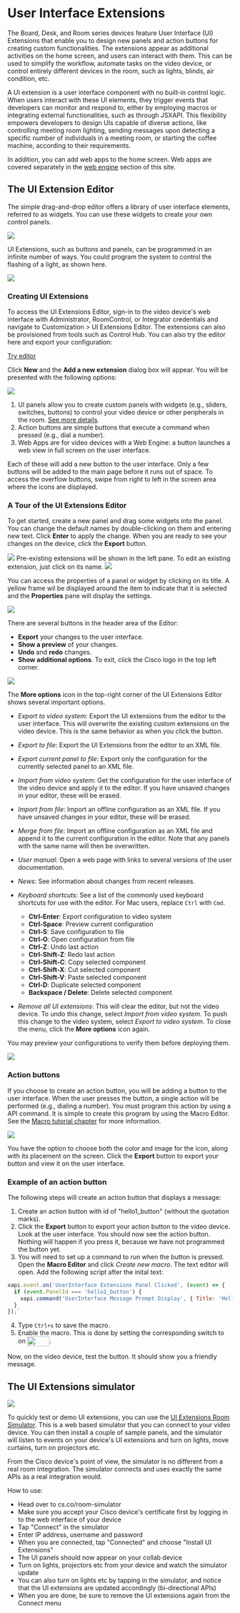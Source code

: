 # User Interface Extensions

The Board, Desk, and Room series devices feature User Interface (UI) Extensions that enable you to design new panels and action buttons for creating custom functionalities. The extensions appear as additional activities on the home screen, and users can interact with them. This can be used to simplify the workflow, automate tasks on the video device, or control entirely different devices in the room, such as lights, blinds, air condition, etc.

A UI extension is a user interface component with no built-in control logic. When users interact with these UI elements, they trigger events that developers can monitor and respond to, either by employing macros or integrating external functionalities, such as through JSXAPI. This flexibility empowers developers to design UIs capable of diverse actions, like controlling meeting room lighting, sending messages upon detecting a specific number of individuals in a meeting room, or starting the coffee machine, according to their requirements. 

In addition, you can add web apps to the home screen. Web apps are covered separately in the [web engine](./WebEngine.md) section of this site.

## The UI Extension Editor

The simple drag-and-drop editor offers a library of user interface elements, referred to as widgets. You can use these widgets to create your own control panels.

<img src="/doc/images/uiextensions/ui-custom-panel.png" />

UI Extensions, such as buttons and panels, can be programmed in an infinite number of ways. You could program the system to control the flashing of a light, as shown here. 

<img src="/doc/images/uiextensions/ui-custom-panel-2.png"/>


### Creating UI Extensions 

To access the UI Extensions Editor, sign-in to the video device's web interface with Administrator, RoomControl, or Integrator credentials and navigate to Customization > UI Extensions Editor. The extensions can also be provisioned from tools such as Control Hub. You can also try the editor here and export your configuration:

<a class="button" href="https://custom-collab.cisco.com/uieditor/">Try editor</a>

Click **New** and the **Add a new extension** dialog box will appear. 
You will be presented with the following options:

<img src="/doc/images/uiextensions/uiextens-configuration.png" />


1. UI panels allow you to create custom panels with widgets (e.g., sliders, switches, buttons) to control your video device or other peripherals in the room. [See more details](./UiExtensions-Panels.md).
2. Action buttons are simple buttons that execute a command when pressed (e.g., dial a number).
3. Web Apps are for video devices with a Web Engine: a button launches a web view in full screen on the user interface.

Each of these will add a new button to the user interface. Only a few buttons will be added to the main page before it runs out of space. To access the overflow buttons, swipe from right to left in the screen area where the icons are displayed.

### A Tour of the UI Extensions Editor 

To get started, create a new panel and drag some widgets into the panel. 
You can change the default names by double-clicking on them and entering new text. Click **Enter** to apply the change.
When you are ready to see your changes on the device, click the **Export** button.

<img src="/doc/images/uiextensions/uiextns-editor.png"/>
Pre-existing extensions will be shown in the left pane. To edit an existing extension, just click on its name.

<img src="/doc/images/uiextensions/uiextns-editor-3.png"/>

You can access the properties of a panel or widget by clicking on its title. 
A yellow frame wil be displayed around the item to indicate that it is selected and the **Properties** pane will display the settings.

<img src="/doc/images/uiextensions/uiextns-editor-2.png"/>

There are several buttons in the header area of the Editor:

- **Export** your changes to the user interface.
- **Show a preview** of your changes.
- **Undo** and **redo** changes. 
- **Show additional options**.
To exit, click the Cisco logo in the top left corner.

<img src="/doc/images/uiextensions/uiextns-editor-4.png"/>

  
The **More options** icon in the top-right corner of the UI Extensions Editor shows several important options.
- *Export to video system*: Export the UI extensions from the editor to the user interface. This will overwrite the existing custom extensions on the video device. This is the same behavior as when you click the  button.
- *Export to file*: Export the UI Extensions from the editor to an XML file.
- *Export current panel to file*: Export only the configuration for the currently selected panel to an XML file.
- *Import from video system*: Get the configuration for the user interface of the video device and apply it to the editor. If you have unsaved changes in your editor, these will be erased.
- *Import from file*: Import an offline configuration as an XML file. If you have unsaved changes in your editor, these will be erased.
- *Merge from file*: Import an offline configuration as an XML file and append it to the current configuration in the editor. Note that any panels with the same name will then be overwritten.
- *User manual*: Open a web page with links to several versions of the user documentation.
- *News*: See information about changes from recent releases.
- *Keyboard shortcuts*: See a list of the commonly used keyboard shortcuts for use with the editor. For Mac users, replace `Ctrl` with `Cmd`.
  
  - **Ctrl-Enter**: Export configuration to video system
  - **Ctrl-Space**: Preview current configuration
  - **Ctrl-S**: Save configuration to file
  - **Ctrl-O**: Open configuration from file
  - **Ctrl-Z**: Undo last action
  - **Ctrl-Shift-Z**: Redo last action
  - **Ctrl-Shift-C**: Copy selected component
  - **Ctrl-Shift-X**: Cut selected component
  - **Ctrl-Shift-V**: Paste selected component
  - **Ctrl-D**: Duplicate selected component
  - **Backspace / Delete**: Delete selected component

- *Remove all UI extensions*: This will clear the editor, but not the video device. To undo this change, select *Import from video system*. To push this change to the video system, select *Export to video system*. To close the menu, click the **More options** icon again.

You may preview your configurations to verify them before deploying them.

<img src="/doc/images/uiextensions/uiextns-editor-5.png"/>

### Action buttons

If you choose to create an action button, you will be adding a button to the user interface. When the user presses the button, a single action will be performed (e.g., dialing a number).
You must program this action by using a API command. It is simple to create this program by using the Macro Editor. See the [Macro tutorial chapter](./MacroTutorial.md) for more information.

<img src="/doc/images/uiextensions/create-action-button.png"/>

You have the option to choose both the color and image for the icon, along with its placement on the screen. Click the **Export** button to export your button and view it on the user interface.

### Example of an action button

The following steps will create an action button that displays a message:

1. Create an action button with id of "hello1_button" (without the quotation marks). 
2. Click the **Export** button to export your action button to the video device. 
Look at the user interface. You should now see the action button. Nothing will happen if you press it, because we have not programmed the button yet.
3. You will need to set up a command to run when the button is pressed. 
Open the **Macro Editor** and click *Create new macro*. The text editor will open. Add the following script after the inital text:

```javascript
xapi.event.on('UserInterface Extensions Panel Clicked', (event) => {
  if (event.PanelId === 'hello1_button') {
    xapi.command('UserInterface Message Prompt Display', { Title: 'Hello!', text: 'Have a great day!'} );
  }
});`
```
4. Type `Ctrl+s` to save the macro.
5. Enable the macro. This is done by setting the corresponding switch to on <img src="/doc/images/uiextensions/togglebutton2.png" style="display: inline;
    vertical-align: middle; width: 50px; height: 22px"/>.

Now, on the video device, test the button. It should show you a friendly message.


## The UI Extensions simulator

<a href="https://cs.co/room-simulator/" target="_blank">
  <img src="/doc/images/uiextensions/ui-simulator.png" />
</a>

To quickly test or demo UI extensions, you can use the [UI Extensions Room Simulator](https://cs.co/room-simulator). This is a web based simulator that you can connect to your video device. You can then install a couple of sample panels, and the simulator will listen to events on your device's UI extensions and turn on lights, move curtains, turn on projectors etc.

From the Cisco device's point of view, the simulator is no different from a real room integration. The simulator connects and uses exactly the same APIs as a real integration would.

How to use:

* Head over to cs.co/room-simulator
* Make sure you accept your Cisco device's certificate first by logging in to the web interface of your device
* Tap "Connect" in the simulator
* Enter IP address, username and password
* When you are connected, tap "Connected" and choose "Install UI Extensions"
* The UI panels should now appear on your collab device
* Turn on lights, projectors etc from your device and watch the simulator update
* You can also turn on lights etc by tapping in the simulator, and notice that the UI extensions are updated accordingly (bi-directional APIs)
* When you are done, be sure to remove the UI extensions again from the Connect menu

